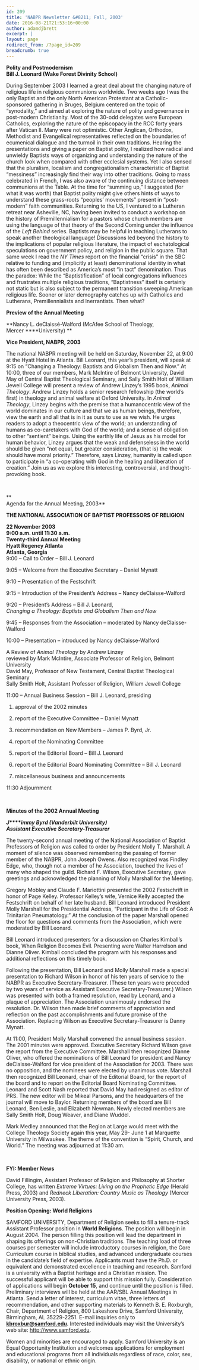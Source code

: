 ```yaml
---
id: 209
title: 'NABPR Newsletter &#8211; Fall, 2003'
date: 2016-08-21T21:53:16+00:00
author: adamdjbrett
excerpt: |
layout: page
redirect_from: /?page_id=209
breadcrumb: true
---
```

**Polity and Postmodernism**  
**Bill J. Leonard (Wake Forest Divinity School)**

During September 2003 I learned a great deal about the changing nature of religious life in religious communions worldwide. Two weeks ago I was the only Baptist and the only North American Protestant at a Catholic-sponsored gathering in Bruges, Belgium centered on the topic of &#8220;synodality,&#8221; and aimed at exploring the nature of polity and governance in post-modern Christianity. Most of the 30-odd delegates were European Catholics, exploring the nature of the episcopacy in the RCC forty years after Vatican II. Many were not optimistic. Other Anglican, Orthodox, Methodist and Evangelical representatives reflected on the boundaries of ecumenical dialogue and the turmoil in their own traditions. Hearing the presentations and giving a paper on Baptist polity, I realized how radical and unwieldy Baptists ways of organizing and understanding the nature of the church look when compared with other ecclesial systems. Yet I also sensed that the pluralism, localism and congregationalism characteristic of Baptist &#8220;messiness&#8221; increasingly find their way into other traditions. Going to mass celebrated in French, I was also aware of the continuing distance between communions at the Table. At the time for &#8220;summing up,&#8221; I suggested (for what it was worth) that Baptist polity might give others hints of ways to understand these grass-roots &#8220;peoples&#8217; movements&#8221; present in &#8220;post-modern&#8221; faith communities. Returning to the US, I ventured to a Lutheran retreat near Asheville, NC, having been invited to conduct a workshop on the history of Premillennialism for a pastors whose church members are using the language of that theory of the Second Coming under the influence of the _Left Behind_ series. Baptists may be helpful in teaching Lutherans to speak another theological language! Discussions led beyond the history to the implications of popular religious literature, the impact of eschatological speculations on government policy, and religion in the public square. That same week I read the _NY Times_ report on the financial &#8220;crisis&#8221; in the SBC relative to funding and (implicitly at least) denominational identity in what has often been described as America&#8217;s most &#8220;in tact&#8221; denomination. Thus the paradox: While the &#8220;Baptistification&#8221; of local congregations influences and frustrates multiple religious traditions, &#8220;Baptistness&#8221; itself is certainly not static but is also subject to the permanent transition sweeping American religious life. Sooner or later demography catches up with Catholics and Lutherans, Premillennialists and Inerrantists. Then what?

**Preview of the Annual Meeting**

**Nancy L. deClaissé-Walford (McAfee School of Theology, Mercer ****University) **

**Vice President, NABPR, 2003**

The national NABPR meeting will be held on Saturday, November 22, at 9:00 at the Hyatt Hotel in Atlanta. Bill Leonard, this year&#8217;s president, will speak at 9:15 on &#8220;Changing a Theology: Baptists and Globalism Then and Now.&#8221; At 10:00, three of our members, Mark McIntire of Belmont University, David May of Central Baptist Theological Seminary, and Sally Smith Holt of William Jewell College will present a review of Andrew Linzey&#8217;s 1995 book, _Animal Theology_. Andrew Linzey holds a senior research fellowship (the world&#8217;s first) in theology and animal welfare at Oxford University. In _Animal Theology_, Linzey begins with the premise that a humanocentric view of the world dominates in our culture and that we as human beings, therefore, view the earth and all that is in it as ours to use as we wish. He urges readers to adopt a theocentric view of the world; an understanding of humans as co-caretakers with God of the world; and a sense of obligation to other &#8220;sentient&#8221; beings. Using the earthly life of Jesus as his model for human behavior, Linzey argues that the weak and defenseless in the world should be given &#8220;not equal, but greater consideration, (that is) the weak should have moral priority.&#8221; Therefore, says Linzey, humanity is called upon to participate in &#8220;a co-operating with God in the healing and liberation of creation.&#8221; Join us as we explore this interesting, controversial, and thought-provoking book.

&nbsp;

**  
Agenda for the Annual Meeting, 2003**

**THE NATIONAL ASSOCIATION OF BAPTIST PROFESSORS OF RELIGION**

**22 November 2003  
9:00 a.m. until 11:30 a.m.  
Twenty-third Annual Meeting  
Hyatt Regency Atlanta  
Atlanta, Georgia**  
9:00 &#8211; Call to Order &#8211; Bill J. Leonard

9:05 &#8211; Welcome from the Executive Secretary &#8211; Daniel Mynatt

9:10 &#8211; Presentation of the Festschrift

9:15 &#8211; Introduction of the President&#8217;s Address &#8211; Nancy deClaisse-Walford

9:20 &#8211; President&#8217;s Address &#8211; Bill J. Leonard,  
_Changing a Theology: Baptists and Globalism Then and Now_

9:45 &#8211; Responses from the Association &#8211; moderated by Nancy deClaisse-Walford

10:00 &#8211; Presentation &#8211; introduced by Nancy deClaisse-Walford

A Review of _Animal Theology_ by Andrew Linzey  
reviewed by Mark McIntire, Associate Professor of Religion, Belmont University  
David May, Professor of New Testament, Central Baptist Theological Seminary  
Sally Smith Holt, Assistant Professor of Religion, William Jewell College

11:00 &#8211; Annual Business Session &#8211; Bill J. Leonard, presiding

  1. approval of the 2002 minutes</p>
  2. report of the Executive Committee &#8211; Daniel Mynatt

  3. recommendation on New Members &#8211; James P. Byrd, Jr.

  4. report of the Nominating Committee

  5. report of the Editorial Board &#8211; Bill J. Leonard

  6. report of the Editorial Board Nominating Committee &#8211; Bill J. Leonard

  7. miscellaneous business and announcements

11:30 Adjournment

&nbsp;

**Minutes of the 2002 Annual Meeting**

**_J_****_immy Byrd (Vanderbilt University)  
Assistant Executive Secretary-Treasurer_**

The twenty-second annual meeting of the National Association of Baptist Professors of Religion was called to order by President Molly T. Marshall. A moment of silence was observed remembering the passing of former member of the NABPR, John Joseph Owens. Also recognized was Findley Edge, who, though not a member of he Association, touched the lives of many who shaped the guild. Richard F. Wilson, Executive Secretary, gave greetings and acknowledged the planning of Molly Marshall for the Meeting.

Gregory Mobley and Claude F. Mariottini presented the 2002 Festschrift in honor of Page Kelley. Professor Kelley&#8217;s wife, Vernice Kelly accepted the Festschrift on behalf of her late husband. Bill Leonard introduced President Molly Marshall for the Presidential Address, &#8220;Participant in the Life of God: A Trinitarian Pneumatology.&#8221; At the conclusion of the paper Marshall opened the floor for questions and comments from the Association, which were moderated by Bill Leonard.

Bill Leonard introduced presenters for a discussion on Charles Kimball&#8217;s book, When Religion Becomes Evil. Presenting were Walter Harrelson and Dianne Oliver. Kimball concluded the program with his responses and additional reflections on this timely book.

Following the presentation, Bill Leonard and Molly Marshall made a special presentation to Richard Wilson in honor of his ten years of service to the NABPR as Executive Secretary-Treasurer. (These ten years were preceded by two years of service as Assistant Executive Secretary-Treasurer.) Wilson was presented with both a framed resolution, read by Leonard, and a plaque of appreciation. The Association unanimously endorsed the resolution. Dr. Wilson then made brief comments of appreciation and reflection on the past accomplishments and future promise of the Association. Replacing Wilson as Executive Secretary-Treasurer is Danny Mynatt.

At 11:00, President Molly Marshall convened the annual business session. The 2001 minutes were approved. Executive Secretary Richard Wilson gave the report from the Executive Committee. Marshall then recognized Dianne Oliver, who offered the nominations of Bill Leonard for president and Nancy deClaisse-Walford for vice president of the Association for 2003. There was no opposition, and the nominees were elected by unanimous vote. Marshall then recognized Bill Leonard, chair of the Editorial Board, for the report of the board and to report on the Editorial Board Nominating Committee. Leonard and Scott Nash reported that David May had resigned as editor of PRS. The new editor will be Mikeal Parsons, and the headquarters of the journal will move to Baylor. Returning members of the board are Bill Leonard, Ben Leslie, and Elizabeth Newman. Newly elected members are Sally Smith Holt, Doug Weaver, and Diane Wuddel.

Mark Medley announced that the Region at Large would meet with the College Theology Society again this year, May 29- June 1 at Marquette University in Milwaukee. The theme of the convention is &#8220;Spirit, Church, and World.&#8221; The meeting was adjourned at 11:30 am.

&nbsp;

**FYI: Member News**

David Fillingim, Assistant Professor of Religion and Philosophy at Shorter  
College, has written _Extreme Virtues: Living on the Prophetic Edge_ (Herald  
Press, 2003) and _Redneck Liberation: Country Music as Theology_ (Mercer  
University Press, 2003).

**Position Opening: World Religions**

SAMFORD UNIVERSITY, Department of Religion seeks to fill a tenure-track Assistant Professor position in **World Religions**. The position will begin in August 2004. The person filling this position will lead the department in shaping its offerings on non-Christian traditions. The teaching load of three courses per semester will include introductory courses in religion, the Core Curriculum course in biblical studies, and advanced undergraduate courses in the candidate&#8217;s field of expertise. Applicants must have the Ph.D. or equivalent and demonstrated excellence in teaching and research. Samford is a university with a Baptist heritage and a Christian mission. The successful applicant will be able to support this mission fully. Consideration of applications will begin **October 15**, and continue until the position is filled. Preliminary interviews will be held at the AAR/SBL Annual Meetings in Atlanta. Send a letter of interest, curriculum vitae, three letters of recommendation, and other supporting materials to Kenneth B. E. Roxburgh, Chair, Department of Religion, 800 Lakeshore Drive, Samford University, Birmingham, AL 35229-2251. E-mail inquiries only to **kbroxbur@samford.edu**. Interested individuals may visit the University&#8217;s web site: <a href="http://www.samford.edu/" rel="nofollow">http://www.samford.edu</a>.

Women and minorities are encouraged to apply. Samford University is an Equal Opportunity Institution and welcomes applications for employment and educational programs from all individuals regardless of race, color, sex, disability, or national or ethnic origin.
